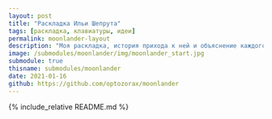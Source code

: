 ```yaml
---
layout: post
title: "Раскладка Ильи Шепрута"
tags: [раскладка, клавиатуры, идеи]
permalink: moonlander-layout
description: "Моя раскладка, история прихода к ней и объяснение каждого дизайнерского решения."
image: /submodules/moonlander/img/moonlander_start.jpg
submodule: true
thisname: submodules/moonlander
date: 2021-01-16
github: https://github.com/optozorax/moonlander
---
```


{% include_relative README.md %}